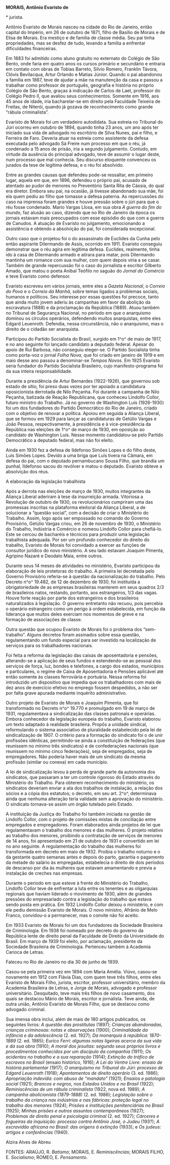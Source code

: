 **MORAIS, Antônio Evaristo de**

\* jurista.

Antônio Evaristo de Morais nasceu na cidade do Rio de Janeiro, então
capital do Império, em 26 de outubro de 1871, filho de Basílio de Morais
e de Elisa de Morais. Era mestiço e de família de classe média. Seu pai
tinha propriedades, mas se desfez de tudo, levando a família a enfrentar
dificuldades financeiras.

Em 1883 foi admitido como aluno gratuito no externato do Colégio de São
Bento, onde faria em quatro anos os cursos primário e secundário e
entraria em contato com obras de Tobias Barreto, Sílvio Romero, Franklin
Távora, Clóvis Bevilacqua, Artur Orlando e Matias Júnior. Quando o pai
abandonou a família em 1887, teve de ajudar a mãe na manutenção da casa
e passou a trabalhar como professor de português, geografia e história
no próprio Colégio de São Bento, graças à indicação de Carlos de Laet,
professor do Colégio Pedro II, que avaliou seus conhecimentos. Somente
em 1916, aos 45 anos de idade, iria bacharelar-se em direito pela
Faculdade Teixeira de Freitas, de Niterói, quando já gozava de
reconhecimento como grande “rábula criminalista”.

Evaristo de Morais foi um verdadeiro autodidata. Sua estreia no Tribunal
do Júri ocorreu em outubro de 1894, quando tinha 23 anos, um ano após
ter iniciado sua vida de advogado no escritório de Silva Nunes, pai e
filho, e Ferreira de Faro. Deveria atuar na estreia como assistente da
defesa executada pelo advogado Sá Freire num processo em que o réu, já
condenado a 15 anos de prisão, iria a segundo julgamento. Contudo, em
virtude da ausência do principal advogado, teve de assumir o lugar
deste, num processo que mal conhecia. Seu discurso eloquente convenceu
os jurados da tese de legítima defesa, e o réu foi absolvido.

Entre as grandes causas que defendeu pode-se ressaltar, em primeiro
lugar, aquela em que, em 1896, defendeu o próprio pai, acusado de
atentado ao pudor de menores no Preventório Santa Rita de Cássia, do
qual era diretor. Embora seu pai, na ocasião, já tivesse abandonado sua
mãe, foi ela quem pediu ao filho que tomasse a defesa paterna. As
repercussões do caso na imprensa foram grandes e houve pressão sobre o
júri para que o réu fosse condenado. Mario Vargas Llosa, em sua obra *A
guerra do fim do mundo*, faz alusão ao caso, dizendo que no Rio de
Janeiro da época os jornais estavam mais preocupados com esse episódio
do que com a guerra de Canudos. A atuação de Evaristo no julgamento,
emocionando a assistência e obtendo a absolvição do pai, foi considerada
excepcional.

Outro caso que o projetou foi o do assassinato de Euclides da Cunha pelo
então aspirante Dilermando de Assis, ocorrido em 1911. Evaristo
conseguiu demonstrar que o réu agira em legítima defesa. Euclides,
realmente, tinha ido à casa de Dilermando armado e atirara para matar,
pois Dilermando mantinha um romance com sua mulher, com quem depois
viria a se casar. Também de grande repercussão foi o caso do jornalista
e escritor Gilberto Amado, que matou o poeta Aníbal Teófilo no saguão do
*Jornal do Comércio* e teve Evaristo como defensor.

Evaristo escreveu em vários jornais, entre eles a *Gazeta Nacional*, o
*Correio do Povo* e o *Correio da Manhã*, sobre temas ligados a
problemas sociais, humanos e políticos. Seu interesse por essas questões
foi precoce, tanto que ainda muito jovem aderiu às campanhas em favor da
abolição da escravatura (1888) e da proclamação da República (1889).
Atuou também no Tribunal de Segurança Nacional, no período em que o
anarquismo dominou os círculos operários, defendendo muitos anarquistas,
entre eles Edgard Leuenroth. Defendia, nessa circunstância, não o
anarquismo, mas o direito de o cidadão ser anarquista.

Participou do Partido Socialista do Brasil, surgido em 1^o^ de maio de
1917, e no ano seguinte foi lançado candidato a deputado federal. Apesar
do apoio de Rui Barbosa, não conseguiu eleger-se. O Partido Socialista
tinha como porta-voz o jornal *Folha Nova*, que foi criado em janeiro de
1919 e em maio desse ano passou a denominar-se *Tempos Novos*. Em 1925
Evaristo seria fundador do Partido Socialista Brasileiro, cujo
manifesto-programa foi da sua inteira responsabilidade.

Durante a presidência de Artur Bernardes (1922-1926), que governou sob
estado de sítio, foi preso duas vezes por ter apoiado a candidatura
oposicionista derrotada de Nilo Peçanha. Foi durante a campanha de Nilo
Peçanha, batizada de Reação Republicana, que conheceu Lindolfo Collor,
futuro ministro do Trabalho. Já no governo de Washington Luís
(1926-1930) foi um dos fundadores do Partido Democrático do Rio de
Janeiro, criado com o objetivo de renovar a política. Apoiou em seguida
a Aliança Liberal, que se formou em 1929 para lançar as candidaturas de
Getúlio Vargas e João Pessoa, respectivamente, à presidência e à
vice-presidência da República nas eleições de 1^o^ de março de 1930, em
oposição ao candidato de Washington Luís. Nesse momento candidatou-se
pelo Partido Democrático a deputado federal, mas não foi eleito.

Ainda em 1930 fez a defesa de Ildefonso Simões Lopes e do filho deste,
Luís Simões Lopes. Devido a uma briga que Luís tivera na Câmara, em
defesa do pai, com o deputado pernambucano Sousa Filho, que brandia um
punhal, Ildefonso sacou do revólver e matou o deputado. Evaristo obteve
a absolvição dos réus.

A elaboração da legislação trabalhista

Após a derrota nas eleições de março de 1930, muitos integrantes da
Aliança Liberal aderiram à tese da insurreição armada. Vitoriosa a
Revolução de outubro de 1930, os revolucionários cumpriram uma das
promessas inscritas na plataforma eleitoral da Aliança Liberal, a de
solucionar a “questão social”, com a decisão de criar o Ministério do
Trabalho. Assim, logo após ser empossado no comando do Governo
Provisório, Getúlio Vargas criou, em 26 de novembro de 1930, o
Ministério do Trabalho, Indústria e Comércio e nomeou Lindolfo Collor
para chefiá-lo. Este se cercou de bacharéis e técnicos para produzir uma
legislação trabalhista adequada. Por ser um profundo conhecedor do
direito do trabalho, Evaristo de Morais foi convidado a exercer as
funções de consultor jurídico do novo ministério. A seu lado estavam
Joaquim Pimenta, Agripino Nazaré e Deodato Maia, entre outros.

Durante seus 14 meses de atividades no ministério, Evaristo participou
da elaboração de leis protetoras do trabalho. A primeira lei decretada
pelo Governo Provisório referia-se à questão da nacionalização do
trabalho. Pelo Decreto n^o^ 19.482, de 12 de dezembro de 1930, foi
instituída a obrigatoriedade de as empresas brasileiras manterem em seus
quadros 2/3 de brasileiros natos, restando, portanto, aos estrangeiros,
1/3 das vagas. Houve forte reação por parte dos estrangeiros e dos
brasileiros naturalizados à legislação. O governo entretanto não recuou,
pois percebia o operário estrangeiro como um perigo à ordem
estabelecida, em função da liderança que muitos deles exerciam nos
momentos de greve e na formação de associações de classe.

Outra questão que ocupou Evaristo de Morais foi o problema dos
“sem-trabalho”. Alguns decretos foram assinados sobre essa questão,
regulamentando um fundo especial para ser investido na localização de
serviços para os trabalhadores nacionais.

Foi feita a reforma da legislação das caixas de aposentadoria e pensões,
alterando-se a aplicação de seus fundos e estendendo-se ao pessoal dos
serviços de força, luz, bondes e telefones, a cargo dos estados,
municípios e particulares, o regime de Caixa de Aposentadoria e Pensões
aplicável até então somente às classes ferroviária e portuária. Nessa
reforma foi introduzido um dispositivo que impedia que os trabalhadores
com mais de dez anos de exercício efetivo no emprego fossem despedidos,
a não ser por falta grave apurada mediante inquérito administrativo.

Outro projeto de Evaristo de Morais e Joaquim Pimenta, que foi
transformado no Decreto n^o^ 19.770 e promulgado em 19 de março de 1931,
regulamentava a sindicalização das classes patronais e operárias. Embora
conhecedor da legislação europeia do trabalho, Evaristo elaborou um
texto adaptado à realidade brasileira. Propôs a unidade sindical,
reformulando o sistema associativo de pluralidade estabelecido pela lei
de sindicalização de 1907. O critério para a formação do sindicato foi o
de unir profissões idênticas, permitindo-se ainda a constituição de
federações (que reunissem no mínimo três sindicatos) e de confederações
nacionais (que reunissem no mínimo cinco federações), seja de
empregados, seja de empregadores. Não poderia haver mais de um sindicato
da mesma profissão (similar ou conexa) em cada município.

A lei de sindicalização levou à perda de grande parte da autonomia dos
sindicatos, que passaram a ter um controle rigoroso do Estado através do
Ministério do Trabalho. Para obterem reconhecimento do ministério, os
sindicatos deveriam enviar a ata dos trabalhos de instalação, a relação
dos sócios e a cópia dos estatutos; o decreto, em seu art. 2^o^,
determinava ainda que nenhuma alteração teria validade sem a aprovação
do ministério. O sindicato tornava-se assim um órgão tutelado pelo
Estado.

A instituição da Justiça do Trabalho foi também iniciada na gestão de
Lindolfo Collor, com o projeto de comissões mistas de conciliação entre
empregados e empregadores. Foram elaborados ainda projetos de lei que
regulamentavam o trabalho dos menores e das mulheres. O projeto relativo
ao trabalho dos menores, proibindo a contratação de serviços de menores
de 14 anos, foi apresentado em 21 de outubro de 1931 e convertido em lei
no ano seguinte. A regulamentação do trabalho das mulheres foi
transformada em decreto em maio de 1932. Proibia o trabalho noturno e o
da gestante quatro semanas antes e depois do parto, garantia o pagamento
da metade do salário às empregadas, estabelecia o direito de dois
períodos de descanso por dia às mulheres que estavam amamentando e
previa a instalação de creches nas empresas.

Durante o período em que esteve à frente do Ministério do Trabalho,
Lindolfo Collor teve de enfrentar a luta entre os tenentes e as
oligarquias regionais que haviam liderado o movimento de 1930, além de
grandes pressões do empresariado contra a legislação do trabalho que
estava sendo posta em prática. Em 1932 Lindolfo Collor deixou o
ministério, e com ele pediu demissão Evaristo de Morais. O novo
ministro, Afrânio de Melo Franco, convidou-o a permanecer, mas o convite
não foi aceito.

Em 1933 Evaristo de Morais foi um dos fundadores da Sociedade Brasileira
de Criminologia. Em 1938 foi nomeado por decreto do governo da República
lente de direito penal da Faculdade de Direito da Universidade do
Brasil. Em março de 1939 foi eleito, por aclamação, presidente da
Sociedade Brasileira de Criminologia. Pertenceu também à Academia
Carioca de Letras.

Faleceu no Rio de Janeiro no dia 30 de junho de 1939.

Casou-se pela primeira vez em 1894 com Maria Amélia. Viúvo, casou-se
novamente em 1912 com Flávia Dias, com quem teve três filhos, entre eles
Evaristo de Morais Filho, jurista, escritor, professor universitário,
membro da Academia Brasileira de Letras, e Jorge de Morais, advogado e
professor universitário. Desquitado, teve mais três filhos de novo
casamento, dos quais se destacou Mário de Morais, escritor e jornalista.
Teve ainda, de outra união, Antônio Evaristo de Morais Filho, que se
destacou como advogado criminal.

Sua imensa obra inclui, além de mais de 180 artigos publicados, os
seguintes livros: *A questão das prostitutas* (1897); *Crianças
abandonadas, crianças criminosas: notas e observações* (1900);
*Criminalidade da infância e da adolescência* (2. ed. 1927); *Da
monarquia à república: 1870-1889* (2. ed. 1985); *Eurico Ferri: algumas
notas ligeiras acerca da sua vida e da sua obra* (1910); *A moral dos
jesuítas: segundo seus próprios livros e procedimentos conhecidos por um
discípulo da companhia* (1911); *Os acidentes no trabalho e a sua
reparação* (1914); *Extinção do tráfico de escravos no Brasil* (ensaio
histórico, 1916); *A Lei do Ventre Livre: ensaio de história
parlamentar* (1917); *O anarquismo no Tribunal do Júri: processo de
Edgard Leuenroth* (1918); *Apontamentos de direito operário* (3. ed.
1986); *Apropriação indevida: com abuso de “mandato”* (1921); *Ensaios e
patologia social* (1921); *Brancos e negros, nos Estados Unidos e no
Brasil* (1922); *Reminiscências de um rábula criminalista* (1922, nova
ed. 1989); *A campanha abolicionista (1879-1888)* (2. ed. 1986);
*Legislação sobre o trabalho da criança nas indústrias e nas fábricas:
proteção legal no trabalho dos menores* (1924); *Prisões e instituições
penitenciárias no Brasil* (1925); *Minhas prisões e outros assuntos
contemporâneos* (1927); *Problemas de direito penal e psicologia
criminal* (2. ed. 1927); *Cárceres e fogueiras da inquisição: processo
contra Antônio José, o Judeu* (193?); *A escravidão africana no Brasil:
das origens à extinção* (1933); e *Os judeus: artigos e conferências*
(1940).

Alzira Alves de Abreu

FONTES: ARAÚJO, R. *Batismo*; MORAIS, E. *Reminiscências*; MORAIS FILHO,
E. *Socialismo*; ROMEO, E. *Pensamento*.
